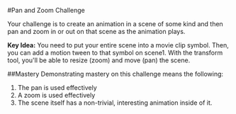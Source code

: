 #Pan and Zoom Challenge

Your challenge is to create an animation in a scene of some kind and then pan and zoom in or out on that scene as the animation plays.

**Key Idea:** You need to put your entire scene into a movie clip symbol. Then, you can add a motion tween to that symbol on scene1. With the transform tool, you'll be able to resize (zoom) and move (pan) the scene.

##Mastery
Demonstrating mastery on this challenge means the following:

1. The pan is used effectively
2. A zoom is used effectively
3. The scene itself has a non-trivial, interesting animation inside of it.
